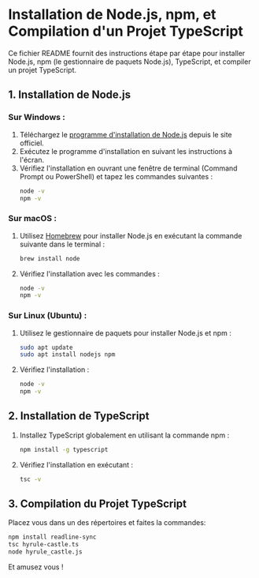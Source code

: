 # Installation de Node.js, npm, et Compilation d'un Projet TypeScript

Ce fichier README fournit des instructions étape par étape pour installer Node.js, npm (le gestionnaire de paquets Node.js), TypeScript, et compiler un projet TypeScript.

## 1. Installation de Node.js

### Sur Windows :

1. Téléchargez le [programme d'installation de Node.js](https://nodejs.org/) depuis le site officiel.
2. Exécutez le programme d'installation en suivant les instructions à l'écran.
3. Vérifiez l'installation en ouvrant une fenêtre de terminal (Command Prompt ou PowerShell) et tapez les commandes suivantes :
    ```bash
    node -v
    npm -v
    ```

### Sur macOS :

1. Utilisez [Homebrew](https://brew.sh/) pour installer Node.js en exécutant la commande suivante dans le terminal :
    ```bash
    brew install node
    ```
2. Vérifiez l'installation avec les commandes :
    ```bash
    node -v
    npm -v
    ```

### Sur Linux (Ubuntu) :

1. Utilisez le gestionnaire de paquets pour installer Node.js et npm :
    ```bash
    sudo apt update
    sudo apt install nodejs npm
    ```
2. Vérifiez l'installation :
    ```bash
    node -v
    npm -v
    ```

## 2. Installation de TypeScript

1. Installez TypeScript globalement en utilisant la commande npm :
    ```bash
    npm install -g typescript
    ```
2. Vérifiez l'installation en exécutant :
    ```bash
    tsc -v
    ```

## 3. Compilation du Projet TypeScript
Placez vous dans un des répertoires et faites la commandes: 
```bash
npm install readline-sync
tsc hyrule-castle.ts
node hyrule_castle.js 
```
Et amusez vous !
